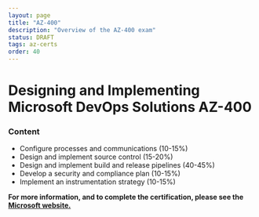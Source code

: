 ```yaml
---
layout: page
title: "AZ-400"
description: "Overview of the AZ-400 exam"
status: DRAFT
tags: az-certs
order: 40
---
```

# Designing and Implementing Microsoft DevOps Solutions AZ-400

### Content

- Configure processes and communications (10-15%)
- Design and implement source control (15-20%)
- Design and implement build and release pipelines (40-45%)
- Develop a security and compliance plan (10-15%)
- Implement an instrumentation strategy (10-15%)

**For more information, and to complete the certification, please see the [Microsoft website.][az-400]**

[az-400]: https://learn.microsoft.com/en-gb/credentials/certifications/exams/az-400/